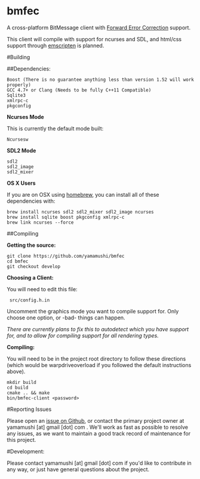 bmfec
=================

A cross-platform BitMessage client with [Forward Error Correction](http://en.wikipedia.org/wiki/Forward_error_correction) support. 

This client will compile with support for ncurses and SDL, and html/css support through [emscripten](http://en.wikipedia.org/wiki/Emscripten) is planned.


#Building

##Dependencies:

    Boost (There is no guarantee anything less than version 1.52 will work properly)
    GCC 4.7+ or Clang (Needs to be fully C++11 Compatible)
    Sqlite3
    xmlrpc-c
    pkgconfig


**Ncurses Mode**

This is currently the default mode built:

    Ncursesw

**SDL2 Mode**

    sdl2
    sdl2_image
    sdl2_mixer

**OS X Users** 

If you are on OSX using [homebrew](http://brew.sh/), you can install all of these dependencies with: 

    brew install ncurses sdl2 sdl2_mixer sdl2_image ncurses 
    brew install sqlite boost pkgconfig xmlrpc-c
    brew link ncurses --force



##Compiling

**Getting the source:**
    
    git clone https://github.com/yamamushi/bmfec
    cd bmfec
    git checkout develop

**Choosing a Client:**

You will need to edit this file:

     src/config.h.in

Uncomment the graphics mode you want to compile support for. Only choose one option, or -bad- things can happen. 

*There are currently plans to fix this to autodetect which you have support for, and to allow for compiling support for all rendering types.*


**Compiling:**

You will need to be in the project root directory to follow these directions (which would be warpdriveoverload if you followed the default instructions above).

    mkdir build
    cd build
    cmake .. && make
    bin/bmfec-client <password>


#Reporting Issues

Please open an [issue on Github](https://github.com/yamamushi/bmfec/issues), or contact the primary project owner at yamamushi [at] gmail [dot] com . We'll work as fast as possible to resolve any issues, as we want to maintain a good track record of maintenance for this project.
    

#Development:

Please contact yamamushi [at] gmail [dot] com if you'd like to contribute in any way, or just have general questions about the project. 




